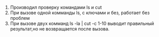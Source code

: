1. Производил проверку командами ls и cut
2. При вызове одной комманды ls, с ключами и без, работает без проблем
3. При вызове двух комманд ls -la | cut -c 1-10 выводит правильный результат,но не возвращается после вызова.  
